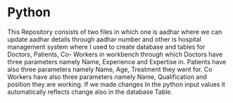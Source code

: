 # Python
This Repository consists of two files in which one is aadhar where we can update aadhar details through aadhar number and other is hospital management system where I used to create database and tables for Doctors, Patients, Co- Workers in workbench through which Doctors have three parameters namely Name, Experience and Expertise in. Patients have also three parameters namely Name, Age, Treatment they went for. Co Workers have also three parameters namely Name, Qualification and position they are working. If we made changes In the python input values it automatically reflects change also in the database Table.


